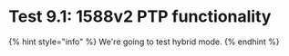 # Test 9.1: 1588v2 PTP functionality

{% hint style="info" %}
We're going to test hybrid mode.
{% endhint %}



